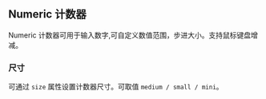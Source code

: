 <div class="demo-header">
<p class="overviewicon">
  <span class="wapi-form-numeric"/>
</p>

## Numeric 计数器

<nova-uxlink widget-name="Numeric"></nova-uxlink>

Numeric 计数器可用于输入数字,可自定义数值范围，步进大小。支持鼠标键盘增减。
</div>

### 尺寸

可通过 `size` 属性设置计数器尺寸。可取值 `medium / small / mini`。

<nova-demo-view link="numeric/numeric-size"></nova-demo-view>

<br>
